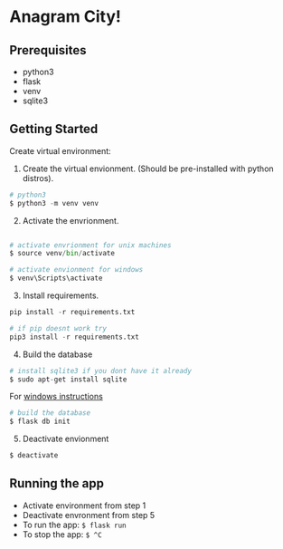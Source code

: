 # Anagram City!
## Prerequisites
- python3
- flask
- venv
- sqlite3

## Getting Started
Create virtual environment: 

1. Create the virtual envionment. (Should be pre-installed with python distros).
```python
# python3
$ python3 -m venv venv

```

2. Activate the envrionment.

```python

# activate envrionment for unix machines
$ source venv/bin/activate

# activate envionment for windows
$ venv\Scripts\activate
```

3. Install requirements.
```python
pip install -r requirements.txt

# if pip doesnt work try
pip3 install -r requirements.txt
```

4. Build the database 
```python
# install sqlite3 if you dont have it already
$ sudo apt-get install sqlite
```
For [windows instructions](https://www.sqlitetutorial.net/download-install-sqlite/)

```python
# build the database
$ flask db init
```

5. Deactivate envionment
```python
$ deactivate
```

## Running the app

- Activate environment from step 1
- Deactivate envronment from step 5
- To run the app: ```$ flask run```
- To stop the app: ```$ ^C```
